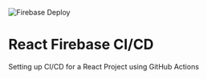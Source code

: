 ![Firebase Deploy](https://github.com/sa-ma/React-Firebase-CI-CD/workflows/Firebase%20Deploy/badge.svg)

# React Firebase CI/CD 

Setting up CI/CD for a React Project using GitHub Actions
